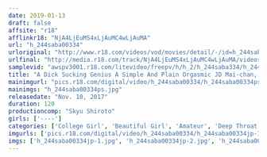 ```yaml
---
date: 2019-01-13
draft: false
affsite: "r18"
afflinkr18: "NjA4LjEuMS4xLjAuMC4wLjAuMA"
url: "h_244saba00334"
urloriginal: "http://www.r18.com/videos/vod/movies/detail/-/id=h_244saba00334"
urlfinal: "http://media.r18.com/track/NjA4LjEuMS4xLjAuMC4wLjAuMA/videos/vod/movies/detail/-/id=h_244saba00334"
samplevid: "awspv3001.r18.com/litevideo/freepv/h/h_2/h_244saba334/h_244saba334_dmb_w.mp4"
title: "A Dick Sucking Genius A Simple And Plain Orgasmic JD Mai-chan, Age 21 Her AV Debut"
mainimgurl: "pics.r18.com/digital/video/h_244saba00334/h_244saba00334ps.jpg"
mainimgs: "h_244saba00334ps.jpg"
releasedate: "Nov. 10, 2017"
duration: 120
productioncomp: "Skyu Shiroto"
girls: ['----']
categories: ['College Girl', 'Beautiful Girl', 'Amateur', 'Deep Throat', 'Hi-Def']
imgurls: ['pics.r18.com/digital/video/h_244saba00334/h_244saba00334jp-1.jpg', 'pics.r18.com/digital/video/h_244saba00334/h_244saba00334jp-2.jpg', 'pics.r18.com/digital/video/h_244saba00334/h_244saba00334jp-3.jpg', 'pics.r18.com/digital/video/h_244saba00334/h_244saba00334jp-4.jpg', 'pics.r18.com/digital/video/h_244saba00334/h_244saba00334jp-5.jpg', 'pics.r18.com/digital/video/h_244saba00334/h_244saba00334jp-6.jpg', 'pics.r18.com/digital/video/h_244saba00334/h_244saba00334jp-7.jpg', 'pics.r18.com/digital/video/h_244saba00334/h_244saba00334jp-8.jpg', 'pics.r18.com/digital/video/h_244saba00334/h_244saba00334jp-9.jpg', 'pics.r18.com/digital/video/h_244saba00334/h_244saba00334jp-10.jpg', 'pics.r18.com/digital/video/h_244saba00334/h_244saba00334jp-11.jpg', 'pics.r18.com/digital/video/h_244saba00334/h_244saba00334jp-12.jpg', 'pics.r18.com/digital/video/h_244saba00334/h_244saba00334jp-13.jpg', 'pics.r18.com/digital/video/h_244saba00334/h_244saba00334jp-14.jpg', 'pics.r18.com/digital/video/h_244saba00334/h_244saba00334jp-15.jpg', 'pics.r18.com/digital/video/h_244saba00334/h_244saba00334jp-16.jpg', 'pics.r18.com/digital/video/h_244saba00334/h_244saba00334jp-17.jpg', 'pics.r18.com/digital/video/h_244saba00334/h_244saba00334jp-18.jpg', 'pics.r18.com/digital/video/h_244saba00334/h_244saba00334jp-19.jpg', 'pics.r18.com/digital/video/h_244saba00334/h_244saba00334jp-20.jpg']
imgs: ['h_244saba00334jp-1.jpg', 'h_244saba00334jp-2.jpg', 'h_244saba00334jp-3.jpg', 'h_244saba00334jp-4.jpg', 'h_244saba00334jp-5.jpg', 'h_244saba00334jp-6.jpg', 'h_244saba00334jp-7.jpg', 'h_244saba00334jp-8.jpg', 'h_244saba00334jp-9.jpg', 'h_244saba00334jp-10.jpg', 'h_244saba00334jp-11.jpg', 'h_244saba00334jp-12.jpg', 'h_244saba00334jp-13.jpg', 'h_244saba00334jp-14.jpg', 'h_244saba00334jp-15.jpg', 'h_244saba00334jp-16.jpg', 'h_244saba00334jp-17.jpg', 'h_244saba00334jp-18.jpg', 'h_244saba00334jp-19.jpg', 'h_244saba00334jp-20.jpg']
---
```

